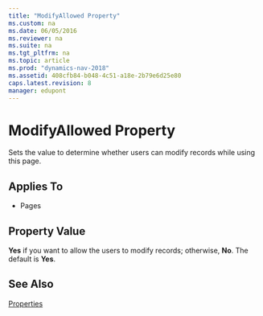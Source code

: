 ```yaml
---
title: "ModifyAllowed Property"
ms.custom: na
ms.date: 06/05/2016
ms.reviewer: na
ms.suite: na
ms.tgt_pltfrm: na
ms.topic: article
ms.prod: "dynamics-nav-2018"
ms.assetid: 408cfb84-b048-4c51-a18e-2b79e6d25e80
caps.latest.revision: 8
manager: edupont
---
```

# ModifyAllowed Property
Sets the value to determine whether users can modify records while using this page.  
  
## Applies To  
  
-   Pages  
  
## Property Value  
 **Yes** if you want to allow the users to modify records; otherwise, **No**. The default is **Yes**.  
  
## See Also  
 [Properties](Properties.md)